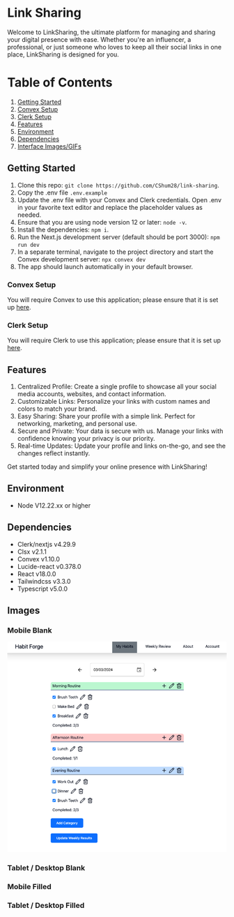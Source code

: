 # Link Sharing

Welcome to LinkSharing, the ultimate platform for managing and sharing your digital presence with ease. Whether you're an influencer, a professional, or just someone who loves to keep all their social links in one place, LinkSharing is designed for you.

# Table of Contents

1. [Getting Started](#getting-started)
2. [Convex Setup](#Convex-Setup)
3. [Clerk Setup](#Clerk-Setup)
4. [Features](#features)
5. [Environment](#environment)
6. [Dependencies](#dependencies)
7. [Interface Images/GIFs](#interface-imagesgifs)

## Getting Started

1. Clone this repo: `git clone https://github.com/CShum28/link-sharing`.
2. Copy the .env file `.env.example`
3. Update the .env file with your Convex and Clerk credentials. Open .env in your favorite text editor and replace the placeholder values as needed.
4. Ensure that you are using node version 12 or later: `node -v`.
5. Install the dependencies: `npm i`.
6. Run the Next.js development server (default should be port 3000): `npm run dev`
7. In a separate terminal, navigate to the project directory and start the Convex development server: `npx convex dev`
8. The app should launch automatically in your default browser.

### Convex Setup

You will require Convex to use this application; please ensure that it is set up [here](https://www.convex.dev/start).

### Clerk Setup

You will require Clerk to use this application; please ensure that it is set up [here](https://clerk.com/docs/quickstarts/nextjs).

## Features

1. Centralized Profile: Create a single profile to showcase all your social media accounts, websites, and contact information.
2. Customizable Links: Personalize your links with custom names and colors to match your brand.
3. Easy Sharing: Share your profile with a simple link. Perfect for networking, marketing, and personal use.
4. Secure and Private: Your data is secure with us. Manage your links with confidence knowing your privacy is our priority.
5. Real-time Updates: Update your profile and links on-the-go, and see the changes reflect instantly.

Get started today and simplify your online presence with LinkSharing!

## Environment

- Node V12.22.xx or higher

## Dependencies

- Clerk/nextjs v4.29.9
- Clsx v2.1.1
- Convex v1.10.0
- Lucide-react v0.378.0
- React v18.0.0
- Tailwindcss v3.3.0
- Typescript v5.0.0

## Images

### Mobile Blank

!['Habits Page'](https://github.com/CShum28/Habit-Forge/blob/main/client/public/images/habits-page.png)

### Tablet / Desktop Blank

### Mobile Filled

### Tablet / Desktop Filled
